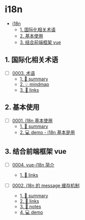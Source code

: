 # i18n

<!-- region:toc -->
- [i18n](#i18n)
  - [1. 国际化相关术语](#1-国际化相关术语)
  - [2. 基本使用](#2-基本使用)
  - [3. 结合前端框架 vue](#3-结合前端框架-vue)
<!-- endregion:toc -->

## 1. 国际化相关术语

- [ ] [0003. 术语](https://github.com/Tdahuyou/i18n/tree/main/0003.%20%E6%9C%AF%E8%AF%AD/README.md) <!-- [locale](./0003.%20%E6%9C%AF%E8%AF%AD/README.md) -->  
  - [1. 📝 summary](https://github.com/Tdahuyou/i18n/tree/main/0003.%20%E6%9C%AF%E8%AF%AD/README.md#1--summary)
  - [2. 💡 mindmap](https://github.com/Tdahuyou/i18n/tree/main/0003.%20%E6%9C%AF%E8%AF%AD/README.md#2--mindmap)
  - [3. 🔗 links](https://github.com/Tdahuyou/i18n/tree/main/0003.%20%E6%9C%AF%E8%AF%AD/README.md#3--links)
  

## 2. 基本使用

- [ ] [0001. i18n 基本使用](https://github.com/Tdahuyou/i18n/tree/main/0001.%20i18n%20%E5%9F%BA%E6%9C%AC%E4%BD%BF%E7%94%A8/README.md) <!-- [locale](./0001.%20i18n%20%E5%9F%BA%E6%9C%AC%E4%BD%BF%E7%94%A8/README.md) -->  
  - [1. 📝 summary](https://github.com/Tdahuyou/i18n/tree/main/0001.%20i18n%20%E5%9F%BA%E6%9C%AC%E4%BD%BF%E7%94%A8/README.md#1--summary)
  - [2. 💻 demo - i18n 基本是用](https://github.com/Tdahuyou/i18n/tree/main/0001.%20i18n%20%E5%9F%BA%E6%9C%AC%E4%BD%BF%E7%94%A8/README.md#2--demo---i18n-基本是用)
  

## 3. 结合前端框架 vue

- [ ] [0004. vue-i18n 简介](https://github.com/Tdahuyou/i18n/tree/main/0004.%20vue-i18n%20%E7%AE%80%E4%BB%8B/README.md) <!-- [locale](./0004.%20vue-i18n%20%E7%AE%80%E4%BB%8B/README.md) -->  
  - [1. 🔗 links](https://github.com/Tdahuyou/i18n/tree/main/0004.%20vue-i18n%20%E7%AE%80%E4%BB%8B/README.md#1--links)
  

- [ ] [0002. i18n 的 message 缓存机制](https://github.com/Tdahuyou/i18n/tree/main/0002.%20i18n%20%E7%9A%84%20message%20%E7%BC%93%E5%AD%98%E6%9C%BA%E5%88%B6/README.md) <!-- [locale](./0002.%20i18n%20%E7%9A%84%20message%20%E7%BC%93%E5%AD%98%E6%9C%BA%E5%88%B6/README.md) -->  
  - [1. 📝 summary](https://github.com/Tdahuyou/i18n/tree/main/0002.%20i18n%20%E7%9A%84%20message%20%E7%BC%93%E5%AD%98%E6%9C%BA%E5%88%B6/README.md#1--summary)
  - [2. 🔗 links](https://github.com/Tdahuyou/i18n/tree/main/0002.%20i18n%20%E7%9A%84%20message%20%E7%BC%93%E5%AD%98%E6%9C%BA%E5%88%B6/README.md#2--links)
  - [3. 📒 notes](https://github.com/Tdahuyou/i18n/tree/main/0002.%20i18n%20%E7%9A%84%20message%20%E7%BC%93%E5%AD%98%E6%9C%BA%E5%88%B6/README.md#3--notes)
  - [4. 💻 demo](https://github.com/Tdahuyou/i18n/tree/main/0002.%20i18n%20%E7%9A%84%20message%20%E7%BC%93%E5%AD%98%E6%9C%BA%E5%88%B6/README.md#4--demo)
  

